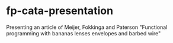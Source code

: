 # fp-cata-presentation
Presenting an article of Meijer, Fokkinga and Paterson "Functional programming with bananas lenses envelopes and barbed wire"
